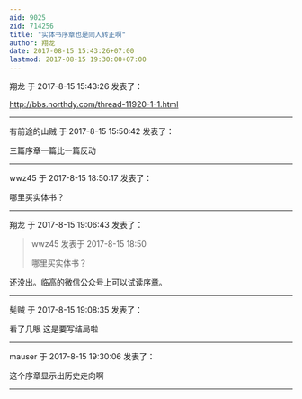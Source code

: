 ```yaml
---
aid: 9025
zid: 714256
title: "实体书序章也是同人转正啊"
author: 翔龙
date: 2017-08-15 15:43:26+07:00
lastmod: 2017-08-15 19:30:00+07:00
---
```


翔龙 于 2017-8-15 15:43:26 发表了：

http://bbs.northdy.com/thread-11920-1-1.html

---

有前途的山贼 于 2017-8-15 15:50:42 发表了：

三篇序章一篇比一篇反动

---

wwz45 于 2017-8-15 18:50:17 发表了：

哪里买实体书？

---

翔龙 于 2017-8-15 19:06:43 发表了：

> wwz45 发表于 2017-8-15 18:50
>
> 哪里买实体书？

还没出。临高的微信公众号上可以试读序章。

---

髡贼 于 2017-8-15 19:08:35 发表了：

看了几眼 这是要写结局啦

---

mauser 于 2017-8-15 19:30:06 发表了：

这个序章显示出历史走向啊

---
